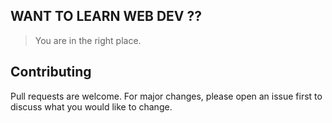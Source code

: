 ## WANT TO LEARN WEB DEV ??

> You are in the right place.

## Contributing

Pull requests are welcome. For major changes, please open an issue first to discuss what you would like to change.
